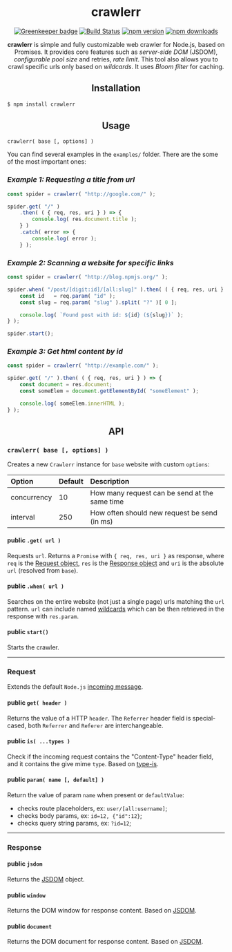 <div align="center">
  <h1>crawlerr</h1>

[![Greenkeeper badge](https://badges.greenkeeper.io/Bartozzz/crawlerr.svg)](https://greenkeeper.io/)
[![Build Status](https://img.shields.io/travis/Bartozzz/crawlerr.svg)](https://travis-ci.org/Bartozzz/crawlerr/)
[![npm version](https://img.shields.io/npm/v/crawlerr.svg)](https://www.npmjs.com/package/crawlerr)
[![npm downloads](https://img.shields.io/npm/dt/crawlerr.svg)](https://www.npmjs.com/package/crawlerr)
  <br>

**crawlerr** is simple and fully customizable web crawler for Node.js, based on Promises. It provides core features such as *server-side DOM* (JSDOM), *configurable pool size* and retries, *rate limit*. This tool also allows you to crawl specific urls only based on *wildcards*. It uses *Bloom filter* for caching.
</div>

<h2 align="center">Installation</h2>

```bash
$ npm install crawlerr
```

<h2 align="center">Usage</h2>

`crawlerr( base [, options] )`

You can find several examples in the `examples/` folder. There are the some of the most important ones:

### *Example 1: Requesting a title from url*

```javascript
const spider = crawlerr( "http://google.com/" );

spider.get( "/" )
    .then( ( { req, res, uri } ) => {
        console.log( res.document.title );
    } )
    .catch( error => {
        console.log( error );
    } );
```

### *Example 2: Scanning a website for specific links*

```javascript
const spider = crawlerr( "http://blog.npmjs.org/" );

spider.when( "/post/[digit:id]/[all:slug]" ).then( ( { req, res, uri } ) => {
    const id   = req.param( "id" );
    const slug = req.param( "slug" ).split( "?" )[ 0 ];

    console.log( `Found post with id: ${id} (${slug})` );
} );

spider.start();
```

### *Example 3: Get html content by id*

```javascript
const spider = crawlerr( "http://example.com/" );

spider.get( "/" ).then( ( { req, res, uri } ) => {
    const document = res.document;
    const someElem = document.getElementById( "someElement" );

    console.log( someElem.innerHTML );
} );
```

<h2 align="center">API</h2>

### `crawlerr( base [, options] )`

Creates a new `Crawlerr` instance for `base` website with custom `options`:

| Option      | Default | Description                                    |
|:------------|:--------|:-----------------------------------------------|
| concurrency | 10      | How many request can be send at the same time  |
| interval    | 250     | How often should new request be send (in ms)   |

#### **public** `.get( url )`

Requests `url`. Returns a `Promise` with `{ req, res, uri }` as response, where `req` is the [Request object](#request), `res` is the [Response object](#response) and `uri` is the absolute `url` (resolved from `base`).

#### **public** `.when( url )`

Searches on the entire website (not just a single page) urls matching the `url` pattern. `url` can include named [wildcards](https://github.com/Bartozzz/wildcard-named) which can be then retrieved in the response with `res.param`.

#### **public** `start()`

Starts the crawler.

---

### Request

Extends the default `Node.js` [incoming message](https://nodejs.org/api/http.html#http_class_http_incomingmessage).

#### **public** `get( header )`

Returns the value of a HTTP `header`. The `Referrer` header field is special-cased, both `Referrer` and `Referer` are interchangeable.

#### **public** `is( ...types )`

Check if the incoming request contains the "Content-Type" header field, and it contains the give mime `type`. Based on [type-is](https://www.npmjs.com/package/type-is).

#### **public** `param( name [, default] )`

Return the value of param `name` when present or `defaultValue`:
- checks route placeholders, ex: `user/[all:username]`;
- checks body params, ex: `id=12, {"id":12}`;
- checks query string params, ex: `?id=12`;

---

### Response

#### **public** `jsdom`

Returns the [JSDOM](https://www.npmjs.com/package/jsdom) object.

#### **public** `window`

Returns the DOM window for response content. Based on [JSDOM](https://www.npmjs.com/package/jsdom).

#### **public** `document`

Returns the DOM document for response content. Based on [JSDOM](https://www.npmjs.com/package/jsdom).
